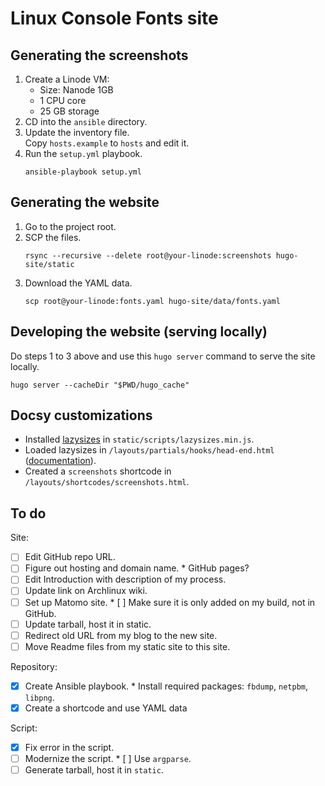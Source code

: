 # Linux Console Fonts site

## Generating the screenshots

1. Create a Linode VM:
   * Size: Nanode 1GB
   * 1 CPU core
   * 25 GB storage
1. CD into the `ansible` directory.
1. Update the inventory file.  
   Copy `hosts.example` to `hosts` and edit it.
1. Run the `setup.yml` playbook.
   ```
   ansible-playbook setup.yml
   ```


## Generating the website

1. Go to the project root.
1. SCP the files.
   ```
   rsync --recursive --delete root@your-linode:screenshots hugo-site/static
   ```
1. Download the YAML data.
   ```
   scp root@your-linode:fonts.yaml hugo-site/data/fonts.yaml
   ```


## Developing the website (serving locally)

Do steps 1 to 3 above and use this `hugo server` command to serve the site locally.

```
hugo server --cacheDir "$PWD/hugo_cache"
```


## Docsy customizations

* Installed [lazysizes](https://github.com/aFarkas/lazysizes) in `static/scripts/lazysizes.min.js`.
* Loaded lazysizes in `/layouts/partials/hooks/head-end.html` ([documentation](https://www.docsy.dev/docs/adding-content/lookandfeel/#customizing-templates)).
* Created a `screenshots` shortcode in `/layouts/shortcodes/screenshots.html`.


## To do

Site:

* [ ] Edit GitHub repo URL.
* [ ] Figure out hosting and domain name.
      * GitHub pages?
* [ ] Edit Introduction with description of my process.
* [ ] Update link on Archlinux wiki.
* [ ] Set up Matomo site.
      * [ ] Make sure it is only added on my build, not in GitHub.
* [ ] Update tarball, host it in static.
* [ ] Redirect old URL from my blog to the new site.
* [ ] Move Readme files from my static site to this site.

Repository:

* [X] Create Ansible playbook.
      * Install required packages: `fbdump`, `netpbm`, `libpng`.
* [X] Create a shortcode and use YAML data

Script:

* [X] Fix error in the script.
* [ ] Modernize the script.
      * [ ] Use `argparse`.
* [ ] Generate tarball, host it in `static`.
